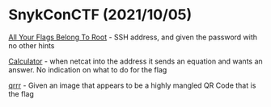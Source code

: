# SnykConCTF (2021/10/05)

[All Your Flags Belong To Root](All%20Your%20Flags%20Belong%20To%20Root/) - SSH address, and given the password with no other hints

[Calculator](Calculator/) - when netcat into the address it sends an equation and wants an answer. No indication on what to do for the flag

[qrrr](qrrr/) - Given an image that appears to be a highly mangled QR Code that is the flag